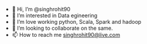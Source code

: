 - 👋 Hi, I’m @singhrohit90
- 👀 I’m interested in Data egineering
- 🌱 I’m love working python, Scala, Spark and hadoop
- 💞️ I’m looking to collaborate on the same.
- 📫 How to reach me singhrohit90@live.com

<!---
singhrohit90/singhrohit90 is a ✨ special ✨ repository because its `README.md` (this file) appears on your GitHub profile.
You can click the Preview link to take a look at your changes.
--->
